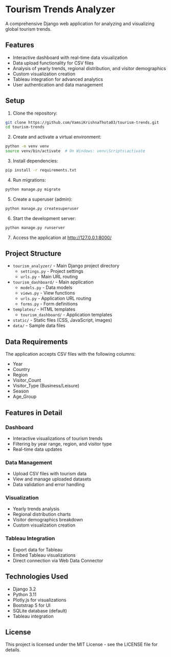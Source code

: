 # Tourism Trends Analyzer

A comprehensive Django web application for analyzing and visualizing global tourism trends.

## Features

- Interactive dashboard with real-time data visualization
- Data upload functionality for CSV files
- Analysis of yearly trends, regional distribution, and visitor demographics
- Custom visualization creation
- Tableau integration for advanced analytics
- User authentication and data management

## Setup

1. Clone the repository:
```bash
git clone https://github.com/VamsiKrishnaThota03/tourism-trends.git
cd tourism-trends
```

2. Create and activate a virtual environment:
```bash
python -m venv venv
source venv/bin/activate  # On Windows: venv\Scripts\activate
```

3. Install dependencies:
```bash
pip install -r requirements.txt
```

4. Run migrations:
```bash
python manage.py migrate
```

5. Create a superuser (admin):
```bash
python manage.py createsuperuser
```

6. Start the development server:
```bash
python manage.py runserver
```

7. Access the application at http://127.0.0.1:8000/

## Project Structure

- `tourism_analyzer/` - Main Django project directory
  - `settings.py` - Project settings
  - `urls.py` - Main URL routing
- `tourism_dashboard/` - Main application
  - `models.py` - Data models
  - `views.py` - View functions
  - `urls.py` - Application URL routing
  - `forms.py` - Form definitions
- `templates/` - HTML templates
  - `tourism_dashboard/` - Application templates
- `static/` - Static files (CSS, JavaScript, images)
- `data/` - Sample data files

## Data Requirements

The application accepts CSV files with the following columns:
- Year
- Country
- Region
- Visitor_Count
- Visitor_Type (Business/Leisure)
- Season
- Age_Group

## Features in Detail

### Dashboard
- Interactive visualizations of tourism trends
- Filtering by year range, region, and visitor type
- Real-time data updates

### Data Management
- Upload CSV files with tourism data
- View and manage uploaded datasets
- Data validation and error handling

### Visualization
- Yearly trends analysis
- Regional distribution charts
- Visitor demographics breakdown
- Custom visualization creation

### Tableau Integration
- Export data for Tableau
- Embed Tableau visualizations
- Direct connection via Web Data Connector

## Technologies Used

- Django 3.2
- Python 3.11
- Plotly.js for visualizations
- Bootstrap 5 for UI
- SQLite database (default)
- Tableau integration

## License

This project is licensed under the MIT License - see the LICENSE file for details. 